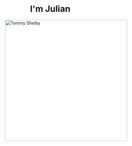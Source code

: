 <h1 align="center">I'm Julian</h1>
<img align="right" alt="Tommy Shelby" width="400" src="https://i.pinimg.com/originals/8c/2d/b4/8c2db4639d72a0061c6257768c7afda9.gif">
